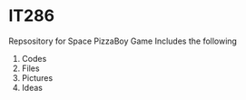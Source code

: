 # IT286
Repsository for Space PizzaBoy Game 
Includes the following
1. Codes
2. Files
3. Pictures
4. Ideas
   
